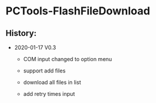 # PCTools-FlashFileDownload
 
History:
--------

* 2020-01-17 V0.3
	
	* COM input changed to option menu
	
	* support add files
	
	* download all files in list
	
	* add retry times input
